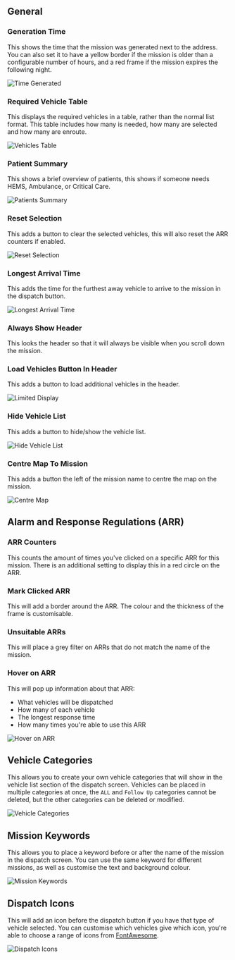 ## General

### Generation Time
This shows the time that the mission was generated next to the address. You can also set it to have a yellow border if the mission is older than a configurable number of hours, and a red frame if the mission expires the following night.

![Time Generated](time.png)

### Required Vehicle Table
This displays the required vehicles in a table, rather than the normal list format. This table includes how many is needed, how many are selected and how many are enroute.

![Vehicles Table](vehicles.png)

### Patient Summary
This shows a brief overview of patients, this shows if someone needs HEMS, Ambulance, or Critical Care.

![Patients Summary](patients.png)

### Reset Selection
This adds a button to clear the selected vehicles, this will also reset the ARR counters if enabled.

![Reset Selection](reset.png)

### Longest Arrival Time
This adds the time for the furthest away vehicle to arrive to the mission in the dispatch button.

![Longest Arrival Time](longest.png)

### Always Show Header
This looks the header so that it will always be visible when you scroll down the mission.

### Load Vehicles Button In Header
This adds a button to load additional vehicles in the header.

![Limited Display](limited.png)

### Hide Vehicle List
This adds a button to hide/show the vehicle list.

![Hide Vehicle List](hide.png)

### Centre Map To Mission
This adds a button the left of the mission name to centre the map on the mission.

![Centre Map](centre.png)

## Alarm and Response Regulations (ARR)

### ARR Counters
This counts the amount of times you've clicked on a specific ARR for this mission. There is an additional setting to display this in a red circle on the ARR.

### Mark Clicked ARR
This will add a border around the ARR. The colour and the thickness of the frame is customisable.

### Unsuitable ARRs
This will place a grey filter on ARRs that do not match the name of the mission.

### Hover on ARR
This will pop up information about that ARR:

* What vehicles will be dispatched
* How many of each vehicle
* The longest response time
* How many times you're able to use this ARR

![Hover on ARR](ARRHover.png)

## Vehicle Categories
This allows you to create your own vehicle categories that will show in the vehicle list section of the dispatch screen. Vehicles can be placed in multiple categories at once, the `ALL` and `Follow Up` categories cannot be deleted, but the other categories can be deleted or modified.

![Vehicle Categories](vehicleCategories.png)

## Mission Keywords
This allows you to place a keyword before or after the name of the mission in the dispatch screen. You can use the same keyword for different missions, as well as customise the text and background colour.

![Mission Keywords](keyword.png)

## Dispatch Icons
This will add an icon before the dispatch button if you have that type of vehicle selected. You can customise which vehicles give which icon, you're able to choose a range of icons from [FontAwesome](https://fontawesome.com/v6.0/icons?m=free).

![Dispatch Icons](dispatchIcon.png)
